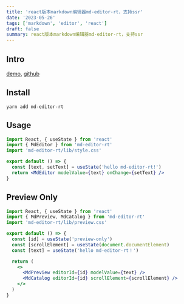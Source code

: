 ```yaml
---
title: 'react版本markdown编辑器md-editor-rt，支持ssr'
date: '2023-05-26'
tags: ['markdown', 'editor', 'react']
draft: false
summary: react版本markdown编辑器md-editor-rt，支持ssr
---
```


## Intro

<a target="_blank" href="https://imzbf.github.io/md-editor-rt/en-US/demo">demo</a>,
<a target="_blank" href="https://github.com/imzbf/md-editor-rt">github</a>

## Install

```shell
yarn add md-editor-rt
```

## Usage

```jsx
import React, { useState } from 'react'
import { MdEditor } from 'md-editor-rt'
import 'md-editor-rt/lib/style.css'

export default () => {
  const [text, setText] = useState('hello md-editor-rt!')
  return <MdEditor modelValue={text} onChange={setText} />
}
```

## Preview Only

```jsx
import React, { useState } from 'react'
import { MdPreview, MdCatalog } from 'md-editor-rt'
import 'md-editor-rt/lib/preview.css'

export default () => {
  const [id] = useState('preview-only')
  const [scrollElement] = useState(document.documentElement)
  const [text] = useState('hello md-editor-rt！')

  return (
    <>
      <MdPreview editorId={id} modelValue={text} />
      <MdCatalog editorId={id} scrollElement={scrollElement} />
    </>
  )
}
```
